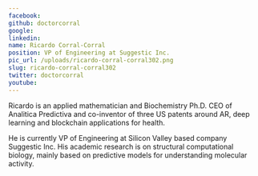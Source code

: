 ```yaml
---
facebook: 
github: doctorcorral
google: 
linkedin: 
name: Ricardo Corral-Corral
position: VP of Engineering at Suggestic Inc.
pic_url: /uploads/ricardo-corral-corral302.png
slug: ricardo-corral-corral302
twitter: doctorcorral
youtube: 
---
```

<p>Ricardo is an applied mathematician and Biochemistry Ph.D. CEO of Analitica Predictiva and co-inventor of three US patents around AR, deep learning and blockchain applications for health.</p>

<p>He is currently VP of Engineering at Silicon Valley based company Suggestic Inc. His academic research is on structural computational biology, mainly based on predictive models for understanding molecular activity.</p>

